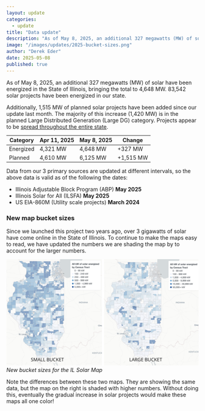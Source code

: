 ```yaml
---
layout: update
categories:
  - update
title: "Data update"
description: "As of May 8, 2025, an additional 327 megawatts (MW) of solar have been energized in the State of Illinois, bringing the total to 4,648 MW. 83,542 solar projects have been energized in our state."
image: "/images/updates/2025-bucket-sizes.png"
author: "Derek Eder"
date: 2025-05-08
published: true
---
```


As of May 8, 2025, an additional 327 megawatts (MW) of solar have been energized in the State of Illinois, bringing the total to 4,648 MW. 83,542 solar projects have been energized in our state.

Additionally, 1,515 MW of planned solar projects have been added since our update last month. The majority of this increase (1,420 MW) is in the planned Large Distributed Generation (Large DG) category. Projects appear to be [spread throughout the entire state](/index.html#/?status=planned&category=dg_large_kw).

<table class='table'>
  <thead>
    <tr>
      <th>Category</th>
      <th>Apr 11, 2025</th>
      <th>May 8, 2025</th>
      <th>Change</th>
    </tr>
  </thead>
  <tbody>
    <tr>
      <td>Energized</td>
      <td>4,321 MW</td>
      <td>4,648 MW</td>
      <td>+327 MW</td>
    </tr>
    <tr>
      <td>Planned</td>
      <td>4,610 MW</td>
      <td>6,125 MW</td>
      <td>+1,515 MW</td>
    </tr>
  </tbody>
</table>

Data from our 3 primary sources are updated at different intervals, so the above data is valid as of the following the dates:

* Illinois Adjustable Block Program (ABP) **May 2025**
* Illinois Solar for All (ILSFA) **May 2025**
* US EIA-860M (Utility scale projects) **March 2024**

### New map bucket sizes

Since we launched this project two years ago, over 3 gigawatts of solar have come online in the State of Illinois. To continue to make the maps easy to read, we have updated the numbers we are shading the map by to account for the larger numbers.

<p>
  <img src="/images/updates/2025-bucket-sizes.png" alt="New bucket sizes for the IL Solar Map" class="img-thumbnail" /><br /><em>New bucket sizes for the IL Solar Map</em>
</p>

Note the differences between these two maps. They are showing the same data, but the map on the right is shaded with higher numbers. Without doing this, eventually the gradual increase in solar projects would make these maps all one color!